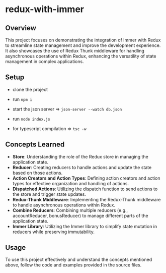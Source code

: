 # redux-with-immer


## Overview
This project focuses on demonstrating the integration of Immer with Redux to streamline state management and improve the development experience. It also showcases the use of Redux Thunk middleware for handling asynchronous operations within Redux, enhancing the versatility of state management in complex applications.

## Setup

- clone the project

- run `npm i`

- start the json server  =>  `json-server --watch db.json`

- run  `node index.js`

- for typescript compilation =>  `tsc -w`

## Concepts Learned
- **Store**: Understanding the role of the Redux store in managing the application state.
- **Reducer**: Creating reducers to handle actions and update the state based on those actions.
- **Action Creators and Action Types**: Defining action creators and action types for effective organization and handling of actions.
- **Dispatched Actions**: Utilizing the dispatch function to send actions to the store and trigger state updates.
- **Redux-Thunk Middleware**: Implementing the Redux-Thunk middleware to handle asynchronous operations within Redux.
- **Combine Reducers**: Combining multiple reducers (e.g., accountReducer, bonusReducer) to manage different parts of the application state.
- **Immer Library**: Utilizing the Immer library to simplify state mutation in reducers while preserving immutability.

## Usage
To use this project effectively and understand the concepts mentioned above, follow the code and examples provided in the source files.

